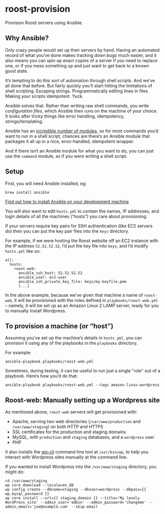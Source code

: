 # roost-provision

Provision Roost servers using Ansible.

## Why Ansible?

Only crazy people would set up their servers by hand. Having an automated record of what you‘ve done makes tracking down bugs much easier, and it also means you can spin up exact copies of a server if you need to replace one, or if you mess something up and just want to get back to a known good state.

It’s tempting to do this sort of automation through shell scripts. And we’ve all done that before. But fairly quickly you’ll start hitting the limitations of shell scripting. Escaping strings. Programmatically editing lines in files. Making your scripts idempotent. Yuck.

Ansible solves that. Rather than writing raw shell commands, you write _configuration files_, which Ansible then runs on the machine of your choice. It looks after tricky things like error handling, idempotency, strings/templating.

Ansible has an [incredible number of modules](https://docs.ansible.com/ansible/latest/modules/list_of_all_modules.html), so for most commands you’d want to run in a shell script, chances are there’s an Ansible module that packages it all up in a nice, error-handled, idempotent wrapper.

And if there isn‘t an Ansible module for what you want to do, you can just use the `command` module, as if you were writing a shell script.

## Setup

First, you will need Ansible installed, eg:

    brew install ansible

[Find out how to install Ansible on your development machine](https://docs.ansible.com/ansible/latest/installation_guide/intro_installation.html)

You will also want to edit `hosts.yml` to contain the names, IP addresses, and login details of all the machines (“hosts”) you care about provisioning.

If your servers require key pairs for SSH authentication (like EC2 servers do) then you can put the key pair files into the `keys` directory.

For example, if we were hosting the Roost website off an EC2 instance with the IP address `52.52.52.52`, I’d put the key file into `keys`, and I’d modify `hosts.yml` like so:

    all:
      hosts:
        roost-web:
          ansible_ssh_host: 52.52.52.52
          ansible_user: ec2-user
          ansible_ssh_private_key_file: keys/my-keyfile.pem
          [...]

In the above example, because we’ve given that machine a name of `roost-web`, it will be provisioned with the roles defined in `playbooks/roost-web.yml` – namely, it will be set up as an Amazon Linux 2 LAMP server, ready for you to manually install Wordpress.

## To provision a machine (or “host”)

Assuming you’ve set up the machine’s details in `hosts.yml`, you can provision it using any of the playbooks in the `playbooks` directory.

For example:

    ansible-playbook playbooks/roost-web.yml

Sometimes, during testing, it can be useful to run just a single "role" out of a playbook. Here’s how you’d do that:

    ansible-playbook playbooks/roost-web.yml --tags amazon-linux-wordpress

## Roost-web: Manually setting up a Wordpress site

As mentioned above, `roost-web` servers will get provisioned with:

* Apache, serving two web directories (`/var/www/production` and `/var/www/staging`) on both HTTP and HTTPS
* SSL certificates for the production and staging domains
* MySQL, with `production` and `staging` databases, and a `wordpress` user
* PHP

It also installs the [wp-cli](https://wp-cli.org/) command line tool at `/usr/bin/wp`, to help you interact with Wordpress sites manually at the command line.

If you wanted to install Wordpress into the `/var/www/staging` directory, you might do:

    cd /var/www/staging
    wp core download --locale=en_GB
    wp config create --dbname=staging --dbuser=wordpress --dbpass={{ wp_mysql_password }}
    wp core install --url={{ staging_domain }} --title='My lovely WordPress site' --admin_user='admin' --admin_password='changeme' --admin_email='joe@example.com' --skip-email
